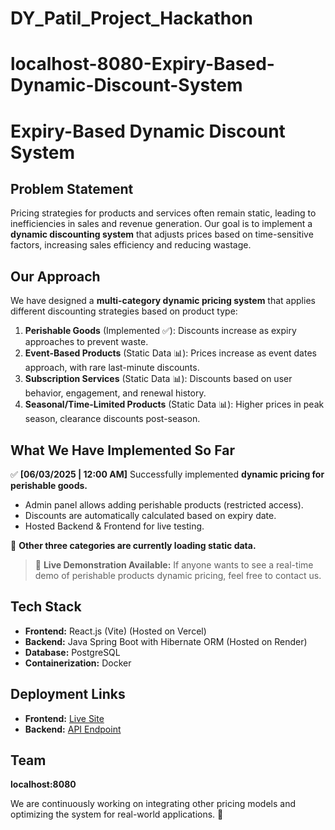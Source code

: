 ﻿# DY_Patil_Project_Hackathon
# localhost-8080-Expiry-Based-Dynamic-Discount-System

# Expiry-Based Dynamic Discount System

## Problem Statement

Pricing strategies for products and services often remain static, leading to inefficiencies in sales and revenue generation. Our goal is to implement a **dynamic discounting system** that adjusts prices based on time-sensitive factors, increasing sales efficiency and reducing wastage.

## Our Approach

We have designed a **multi-category dynamic pricing system** that applies different discounting strategies based on product type:

1. **Perishable Goods** (Implemented ✅): Discounts increase as expiry approaches to prevent waste.
2. **Event-Based Products** (Static Data 📊): Prices increase as event dates approach, with rare last-minute discounts.
3. **Subscription Services** (Static Data 📊): Discounts based on user behavior, engagement, and renewal history.
4. **Seasonal/Time-Limited Products** (Static Data 📊): Higher prices in peak season, clearance discounts post-season.

## What We Have Implemented So Far

✅ **[06/03/2025 | 12:00 AM]** Successfully implemented **dynamic pricing for perishable goods.**

- Admin panel allows adding perishable products (restricted access).
- Discounts are automatically calculated based on expiry date.
- Hosted Backend & Frontend for live testing.

🚧 **Other three categories are currently loading static data.**

> 📌 **Live Demonstration Available:** If anyone wants to see a real-time demo of perishable products dynamic pricing, feel free to contact us.

## Tech Stack

- **Frontend:** React.js (Vite) (Hosted on Vercel)
- **Backend:** Java Spring Boot with Hibernate ORM (Hosted on Render)
- **Database:** PostgreSQL
- **Containerization:** Docker

## Deployment Links

- **Frontend:** [Live Site](https://lh8080.vercel.app/)
- **Backend:** [API Endpoint](https://localhost-8080-expiry-based-dynamic.onrender.com/)

## Team

**localhost:8080**

We are continuously working on integrating other pricing models and optimizing the system for real-world applications. 🚀

